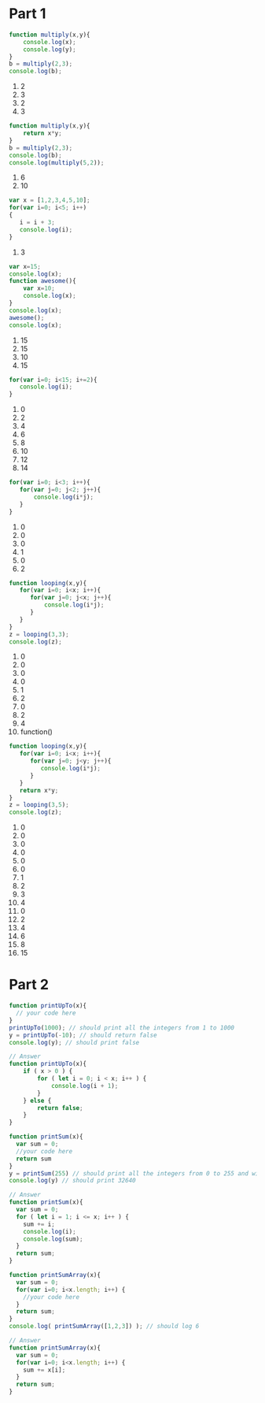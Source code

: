 # Part 1

```javascript
function multiply(x,y){
    console.log(x);
    console.log(y);
}
b = multiply(2,3);
console.log(b);
```
1. 2
2. 3
3. 2
4. 3

```javascript
function multiply(x,y){
    return x*y;
}
b = multiply(2,3);
console.log(b);
console.log(multiply(5,2));
```
1. 6
2. 10

```javascript
var x = [1,2,3,4,5,10];
for(var i=0; i<5; i++)
{
   i = i + 3; 
   console.log(i);
}
```
1. 3

```javascript
var x=15;
console.log(x);
function awesome(){
    var x=10;
    console.log(x);
}
console.log(x);
awesome();
console.log(x);
```
1. 15
2. 15
3. 10
4. 15

```javascript
for(var i=0; i<15; i+=2){
   console.log(i);
}
```
1. 0
2. 2
3. 4
4. 6
5. 8
6. 10
7. 12
8. 14

```javascript
for(var i=0; i<3; i++){
   for(var j=0; j<2; j++){
       console.log(i*j);
   }
}
```
1. 0
2. 0
3. 0
4. 1
5. 0
6. 2

```javascript
function looping(x,y){
   for(var i=0; i<x; i++){
      for(var j=0; j<x; j++){        
          console.log(i*j);
      } 
   }
}
z = looping(3,3);
console.log(z);
```
1. 0
2. 0
3. 0
4. 0
5. 1
6. 2
7. 0
8. 2
9. 4
10. function()

```javascript
function looping(x,y){
   for(var i=0; i<x; i++){
      for(var j=0; j<y; j++){        
         console.log(i*j);
      } 
   }
   return x*y;
}
z = looping(3,5);
console.log(z);
```
1. 0
2. 0
3. 0
4. 0
5. 0
6. 0
7. 1
8. 2
9. 3
10. 4
11. 0
12. 2
13. 4
14. 6
15. 8
16. 15

# Part 2

```javascript
function printUpTo(x){
  // your code here
}
printUpTo(1000); // should print all the integers from 1 to 1000
y = printUpTo(-10); // should return false
console.log(y); // should print false
```
```javascript
// Answer
function printUpTo(x){
	if ( x > 0 ) {
		for ( let i = 0; i < x; i++ ) {
			console.log(i + 1);
		}
	} else {
		return false;
	}
}
```

```javascript
function printSum(x){
  var sum = 0;
  //your code here
  return sum
}
y = printSum(255) // should print all the integers from 0 to 255 and with each integer print the sum so far.
console.log(y) // should print 32640
```
```javascript
// Answer
function printSum(x){
  var sum = 0;
  for ( let i = 1; i <= x; i++ ) {
	sum += i;
	console.log(i);
	console.log(sum);
  }
  return sum;
}
```

```javascript
function printSumArray(x){
  var sum = 0;
  for(var i=0; i<x.length; i++) {
    //your code here
  }
  return sum;
}
console.log( printSumArray([1,2,3]) ); // should log 6
```
```javascript
// Answer
function printSumArray(x){
  var sum = 0;
  for(var i=0; i<x.length; i++) {
    sum += x[i];
  }
  return sum;
}
```